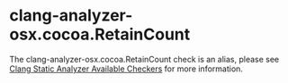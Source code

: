 clang-analyzer-osx.cocoa.RetainCount
====================================

The clang-analyzer-osx.cocoa.RetainCount check is an alias, please see
[Clang Static Analyzer Available
Checkers](https://clang.llvm.org/docs/analyzer/checkers.html#osx-cocoa-retaincount)
for more information.
